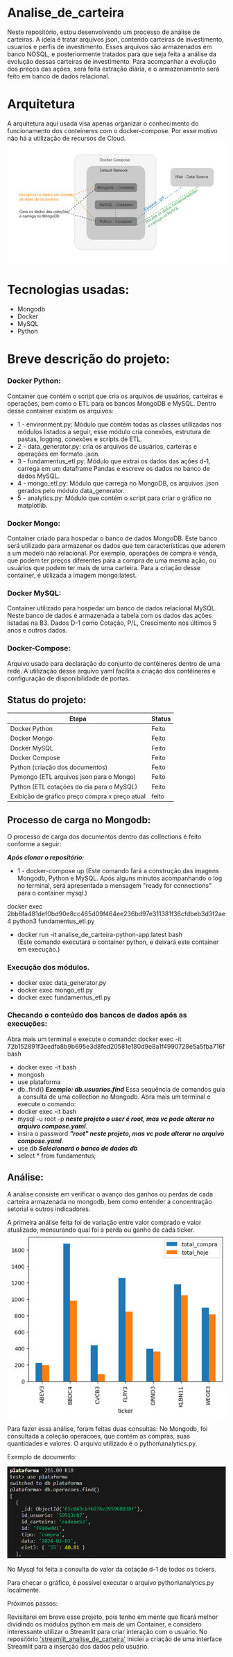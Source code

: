# Analise_de_carteira
Neste repositório, estou desenvolvendo um processo de análise de carteiras. A ideia é tratar arquivos json, contendo carteiras de investimento, usuarios e perfis de investimento. Esses arquivos são armazenados em banco NOSQL, e posteriormente tratados para que seja feita a análise da evolução dessas carteiras de investimento. 
Para acompanhar a evolução dos preços das ações, será feita extração diária, e o armazenamento será feito em banco de dados relacional. 

# Arquitetura
A arquitetura aqui usada visa apenas organizar o conhecimento do funcionamento dos conteineres com o docker-compose. Por esse motivo não há a utilização de recursos de Cloud. <br>
![alt text](imagens/arquitetura.png)
# Tecnologias usadas:
* Mongodb
* Docker
* MySQL
* Python

# Breve descrição do projeto: 
### Docker Python: <br>
Container que contém o script que cria os arquivos de usuários, carteiras e operações, bem como o ETL para os bancos MongoDB e MySQL. Dentro desse container existem os arquivos:
* 1 - environment.py: Módulo que contém todas as classes utilizadas nos módulos listados a seguir, esse módulo cria conexões, estrutura de pastas, logging, conexões e scripts de ETL.
* 2 - data_generator.py: cria os arquivos de usuários, carteiras e operações em formato .json.
* 3 - fundamentus_etl.py: Módulo que extrai os dados das ações d-1, carrega em um dataframe Pandas e escreve os dados no banco de dados MySQL.
* 4 - mongo_etl.py: Módulo que carrega no MongoDB, os arquivos .json gerados pelo módulo data_generator.
* 5 - analytics.py: Módulo que contém o script para criar o gráfico no matplotlib.
### Docker Mongo: <br>
Container criado para hospedar o banco de dados MongoDB. Este banco será utilizado para armazenar os dados que tem características que aderem a um modelo não relacional. Por exemplo, operações de compra e venda, que podem ter preços diferentes para a compra de uma mesma ação, ou usuários que podem ter mais de uma carteira. Para a criação desse container, é utilizada a imagem mongo:latest.
### Docker MySQL: <br>
Container utilizado para hospedar um banco de dados relacional MySQL. Neste banco de dados é armazenada a tabela com os dados das ações listadas na B3. Dados D-1 como Cotação, P/L, Crescimento nos últimos 5 anos e outros dados.
### Docker-Compose: <br>
Arquivo usado para declaração do conjunto de contêineres dentro de uma rede. A utilização desse arquivo yaml facilita a criação dos contêineres e configuração de disponibilidade de portas.

## Status do projeto:
| Etapa | Status |
| ------| ------ |
| Docker Python | Feito |
| Docker Mongo | Feito |
| Docker MySQL | Feito |
| Docker Compose | Feito |
| Python (criação dos documentos) | Feito |
| Pymongo (ETL arquivos json para o Mongo) | Feito |
| Python (ETL cotações do dia para o MySQL) | Feito |
| Exibição de gráfico preço compra x preço atual | feito |

## Processo de carga no Mongodb:
O processo de carga dos documentos dentro das collections é feito conforme a seguir:

***Após clonar o repositório:***
* 1 - docker-compose up (Este comando fará a construção das imagens Mongodb, Python e MySQL. Após alguns minutos acompanhando o log no terminal, será apresentada a mensagem "ready for connections" para o container mysql.)

docker exec 2bb8fa481def0bd90e8cc465d09f464ee236bd97e311381f36cfdbeb3d3f2ae4 python3 fundamentus_etl.py

* docker run -it analise_de_carteira-python-app:latest bash <br> (Este comando executará o container python, e deixará este container em execução.)
### Execução dos módulos.
* docker exec <id do container python> data_generator.py
* docker exec <id do container python> mongo_etl.py
* docker exec <id do container python> fundamentus_etl.py
### Checando o conteúdo dos bancos de dados após as execuções:
Abra mais um terminal e execute o comando:
docker exec -it 72b152891f3eedfa8b9b695e3d8fed20581e180d9e8a1f4990728e5a5fba716f bash
* docker exec -it <id do container MongoDB> bash
* mongosh
* use plataforma
* db.<nome da collection>.find() ***Exemplo: db.usuarios.find***
Essa sequência de comandos guia a consulta de uma collection no Mongodb.
Abra mais um terminal e execute o comando:
* docker exec -it <id do container MongoDB> bash
* mysql -u root -p ***neste projeto o user é root, mas vc pode alterar no arquivo compose.yaml***.
* insira o password ***"root" neste projeto, mas vc pode alterar no arquivo compose.yaml***.
* use db ***Selecionará o banco de dados db***
* select * from fundamentus;

## Análise:
A análise consiste em verificar o avanço dos ganhos ou perdas de cada carteira armazenada no mongodb, bem como entender a concentração setorial e outros indicadores.

A primeira análise feita foi de variação entre valor comprado e valor atualizado, mensurando qual foi a perda ou ganho de cada ticker. <br>
![alt text](imagens/tickers_compra_x_atual.png)

Para fazer essa análise, foram feitas duas consultas: 
No Mongodb, foi consultada a coleção operacoes, que contém as compras, suas quantidades e valores. O arquivo utilizado é o python\analytics.py.

Exemplo de documento: <br>

![alt text](imagens/documento_mongo.png)

No Mysql foi feita a consulta  do valor da cotação d-1 de todos os tickers. 

Para checar o gráfico, é possível executar o arquivo python\analytics.py localmente.

Próximos passos:

Revisitarei em breve esse projeto, pois tenho em mente que ficará melhor dividindo os módulos python em mais de um Container, e considero interessante utilizar o Streamlit para criar interação com o usuário.
No repositório ['streamlit_analise_de_carteira'](https://github.com/josecarlos-dataengineer/streamlit_analise_de_carteira/blob/main/README.md) iniciei a criação de uma interface Streamlit para a inserção dos dados pelo usuário.



